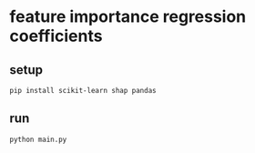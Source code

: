 # feature importance regression coefficients

## setup

```shell
pip install scikit-learn shap pandas
```

## run

```shell
python main.py
```
